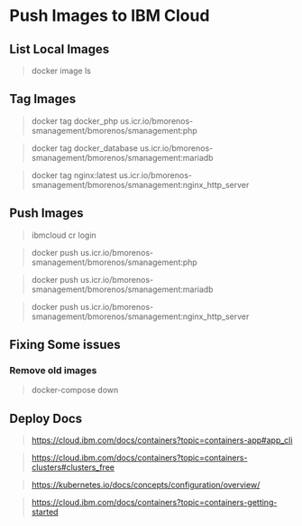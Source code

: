 # Push Images to IBM Cloud

## List Local Images

> docker image ls

## Tag Images

> docker tag docker_php us.icr.io/bmorenos-smanagement/bmorenos/smanagement:php

> docker tag docker_database us.icr.io/bmorenos-smanagement/bmorenos/smanagement:mariadb

> docker tag nginx:latest us.icr.io/bmorenos-smanagement/bmorenos/smanagement:nginx_http_server

## Push Images

> ibmcloud cr login

> docker push us.icr.io/bmorenos-smanagement/bmorenos/smanagement:php

> docker push us.icr.io/bmorenos-smanagement/bmorenos/smanagement:mariadb

> docker push us.icr.io/bmorenos-smanagement/bmorenos/smanagement:nginx_http_server

## Fixing Some issues

### Remove old images

> docker-compose down

## Deploy Docs

> https://cloud.ibm.com/docs/containers?topic=containers-app#app_cli

> https://cloud.ibm.com/docs/containers?topic=containers-clusters#clusters_free

> https://kubernetes.io/docs/concepts/configuration/overview/

> https://cloud.ibm.com/docs/containers?topic=containers-getting-started